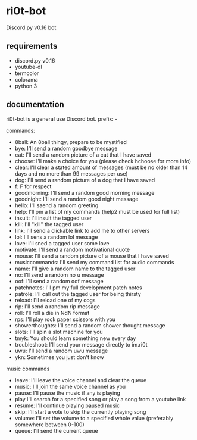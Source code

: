 # ri0t-bot
Discord.py v0.16 bot


## requirements
- discord.py v0.16
- youtube-dl
- termcolor
- colorama
- python 3


## documentation
ri0t-bot is a general use Discord bot. 
prefix: -

commands:
- 8ball: An 8ball thingy, prepare to be mystified
- bye: I'll send a random goodbye message
- cat: I'll send a random picture of a cat that I have saved
- choose: I'll make a choice for you (please check hchoose for more info)
- clear: I'll clear a stated amount of messages (must be no older than 14 days and no more than 99 messages per use)
- dog: I'll send a random picture of a dog that I have saved
- f: F for respect
- goodmorning: I'll send a random good morning message
- goodnight: I'll send a random good night message
- hello: I'll saend a random greeting
- help: I'll pm a list of my commands (help2 must be used for full list)
- insult: I'll insult the tagged user
- kill: I'll "kill" the tagged user
- link: I'll send a clickable link to add me to other servers
- lol: I'll sens a random lol message
- love: I'll sned a tagged user some love
- motivate: I'll send a random motivational quote
- mouse: I'll send a random picture of a mouse that I have saved
- musiccommands: I'll send my command list for audio commands
- name: I'll give a random name to the tagged user
- no: I'll send a random no u message
- oof: I'll send a random oof message
- patchnotes: I'll pm my full development patch notes 
- patrole: I'll call out the tagged user for being thirsty
- reload: I'll reload one of my cogs 
- rip: I'll send a random rip message
- roll: I'll roll a die in NdN format
- rps: I'll play rock paper scissors with you
- showerthoughts: I'll send a random shower thought message
- slots: I'll spin a slot machine for you
- tmyk: You should learn something new every day 
- troubleshoot: I'll send your message directly to im.ri0t
- uwu: I'll send a random uwu message
- ykn: Sometimes you just don't know

music commands
- leave: I'll leave the voice channel and clear the queue
- music: I'll join the same voice channel as you
- pause: I'll pause the music if any is playing
- play I'll search for a specified song or play a song from a youtube link
- resume: I'll continue playing paused music
- skip: I'll start a vote to skip the currently playing song
- volume: I'll set the volume to a specified whole value (preferably somewhere between 0-100)
- queue: I'll send the current queue
